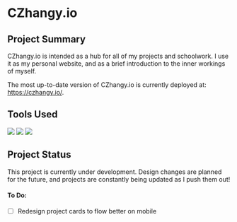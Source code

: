 # CZhangy.io

## Project Summary

CZhangy.io is intended as a hub for all of my projects and schoolwork. I use it as my personal website, and as a brief introduction to the inner workings of myself.

The most up-to-date version of CZhangy.io is currently deployed at: https://czhangy.io/.



## Tools Used
<img src="https://img.shields.io/badge/Vue.js-35495E?style=for-the-badge&logo=vuedotjs&logoColor=4FC08D" /> <img src="https://img.shields.io/badge/Sass-CC6699?style=for-the-badge&logo=sass&logoColor=white" />  <img src="https://img.shields.io/badge/Netlify-00C7B7?style=for-the-badge&logo=netlify&logoColor=white" /> 



## Project Status

This project is currently under development. Design changes are planned for the future, and projects are constantly being updated as I push them out!



#### To Do:

- [ ] Redesign project cards to flow better on mobile

